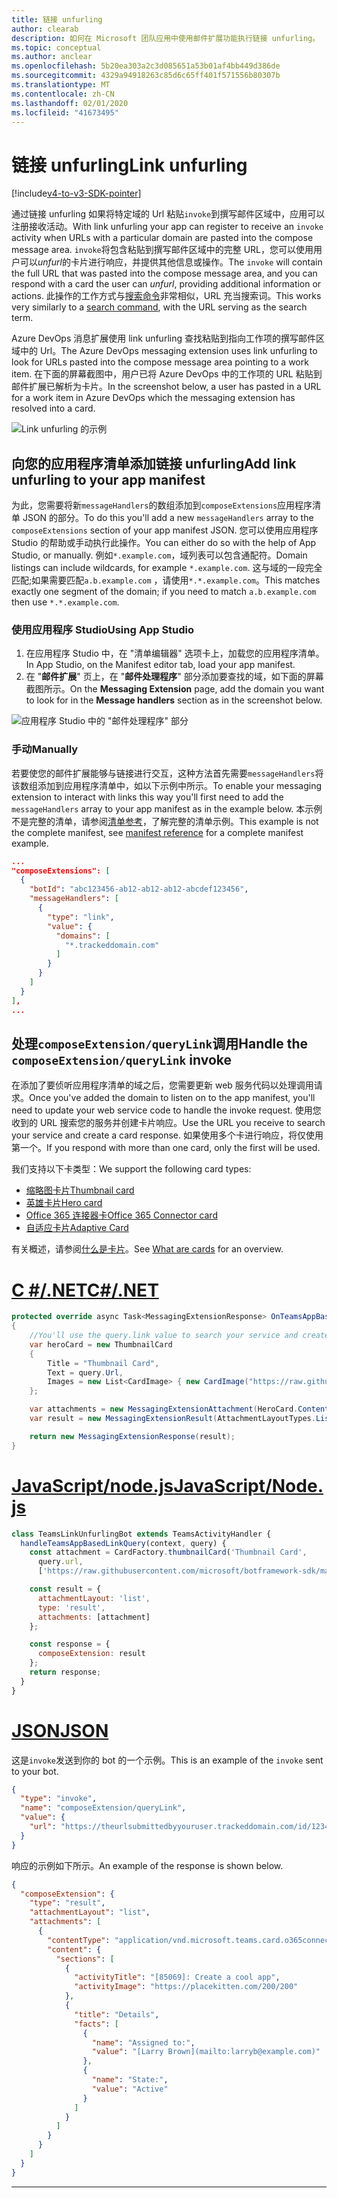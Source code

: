 ```yaml
---
title: 链接 unfurling
author: clearab
description: 如何在 Microsoft 团队应用中使用邮件扩展功能执行链接 unfurling。
ms.topic: conceptual
ms.author: anclear
ms.openlocfilehash: 5b20ea303a2c3d085651a53b01af4bb449d386de
ms.sourcegitcommit: 4329a94918263c85d6c65ff401f571556b80307b
ms.translationtype: MT
ms.contentlocale: zh-CN
ms.lasthandoff: 02/01/2020
ms.locfileid: "41673495"
---
```

# <a name="link-unfurling"></a><span data-ttu-id="5881e-103">链接 unfurling</span><span class="sxs-lookup"><span data-stu-id="5881e-103">Link unfurling</span></span>

[!include[v4-to-v3-SDK-pointer](~/includes/v4-to-v3-pointer-me.md)]

<span data-ttu-id="5881e-104">通过链接 unfurling 如果将特定域的 Url 粘贴`invoke`到撰写邮件区域中，应用可以注册接收活动。</span><span class="sxs-lookup"><span data-stu-id="5881e-104">With link unfurling your app can register to receive an `invoke` activity when URLs with a particular domain are pasted into the compose message area.</span></span> <span data-ttu-id="5881e-105">`invoke`将包含粘贴到撰写邮件区域中的完整 URL，您可以使用用户可以*unfurl*的卡片进行响应，并提供其他信息或操作。</span><span class="sxs-lookup"><span data-stu-id="5881e-105">The `invoke` will contain the full URL that was pasted into the compose message area, and you can respond with a card the user can *unfurl*, providing additional information or actions.</span></span> <span data-ttu-id="5881e-106">此操作的工作方式与[搜索命令](~/messaging-extensions/how-to/search-commands/define-search-command.md)非常相似，URL 充当搜索词。</span><span class="sxs-lookup"><span data-stu-id="5881e-106">This works very similarly to a [search command](~/messaging-extensions/how-to/search-commands/define-search-command.md), with the URL serving as the search term.</span></span>

<span data-ttu-id="5881e-107">Azure DevOps 消息扩展使用 link unfurling 查找粘贴到指向工作项的撰写邮件区域中的 Url。</span><span class="sxs-lookup"><span data-stu-id="5881e-107">The Azure DevOps messaging extension uses link unfurling to look for URLs pasted into the compose message area pointing to a work item.</span></span> <span data-ttu-id="5881e-108">在下面的屏幕截图中，用户已将 Azure DevOps 中的工作项的 URL 粘贴到邮件扩展已解析为卡片。</span><span class="sxs-lookup"><span data-stu-id="5881e-108">In the screenshot below, a user has pasted in a URL for a work item in Azure DevOps which the messaging extension has resolved into a card.</span></span>

![Link unfurling 的示例](~/assets/images/compose-extensions/messagingextensions_linkunfurling.png)

## <a name="add-link-unfurling-to-your-app-manifest"></a><span data-ttu-id="5881e-110">向您的应用程序清单添加链接 unfurling</span><span class="sxs-lookup"><span data-stu-id="5881e-110">Add link unfurling to your app manifest</span></span>

<span data-ttu-id="5881e-111">为此，您需要将新`messageHandlers`的数组添加到`composeExtensions`应用程序清单 JSON 的部分。</span><span class="sxs-lookup"><span data-stu-id="5881e-111">To do this you'll add a new `messageHandlers` array to the `composeExtensions` section of your app manifest JSON.</span></span> <span data-ttu-id="5881e-112">您可以使用应用程序 Studio 的帮助或手动执行此操作。</span><span class="sxs-lookup"><span data-stu-id="5881e-112">You can either do so with the help of App Studio, or manually.</span></span> <span data-ttu-id="5881e-113">例如`*.example.com`，域列表可以包含通配符。</span><span class="sxs-lookup"><span data-stu-id="5881e-113">Domain listings can include wildcards, for example `*.example.com`.</span></span> <span data-ttu-id="5881e-114">这与域的一段完全匹配;如果需要匹配`a.b.example.com` ，请使用`*.*.example.com`。</span><span class="sxs-lookup"><span data-stu-id="5881e-114">This matches exactly one segment of the domain; if you need to match `a.b.example.com` then use `*.*.example.com`.</span></span>

### <a name="using-app-studio"></a><span data-ttu-id="5881e-115">使用应用程序 Studio</span><span class="sxs-lookup"><span data-stu-id="5881e-115">Using App Studio</span></span>

1. <span data-ttu-id="5881e-116">在应用程序 Studio 中，在 "清单编辑器" 选项卡上，加载您的应用程序清单。</span><span class="sxs-lookup"><span data-stu-id="5881e-116">In App Studio, on the Manifest editor tab, load your app manifest.</span></span>
1. <span data-ttu-id="5881e-117">在 "**邮件扩展**" 页上，在 "**邮件处理程序**" 部分添加要查找的域，如下面的屏幕截图所示。</span><span class="sxs-lookup"><span data-stu-id="5881e-117">On the **Messaging Extension** page, add the domain you want to look for in the **Message handlers** section as in the screenshot below.</span></span>

![应用程序 Studio 中的 "邮件处理程序" 部分](~/assets/images/link-unfurling.png)

### <a name="manually"></a><span data-ttu-id="5881e-119">手动</span><span class="sxs-lookup"><span data-stu-id="5881e-119">Manually</span></span>

<span data-ttu-id="5881e-120">若要使您的邮件扩展能够与链接进行交互，这种方法首先需要`messageHandlers`将该数组添加到应用程序清单中，如以下示例中所示。</span><span class="sxs-lookup"><span data-stu-id="5881e-120">To enable your messaging extension to interact with links this way you'll first need to add the `messageHandlers` array to your app manifest as in the example below.</span></span> <span data-ttu-id="5881e-121">本示例不是完整的清单，请参阅[清单参考](~/resources/schema/manifest-schema.md)，了解完整的清单示例。</span><span class="sxs-lookup"><span data-stu-id="5881e-121">This example is not the complete manifest, see [manifest reference](~/resources/schema/manifest-schema.md) for a complete manifest example.</span></span>

```json
...
"composeExtensions": [
  {
    "botId": "abc123456-ab12-ab12-ab12-abcdef123456",
    "messageHandlers": [
      {
        "type": "link",
        "value": {
          "domains": [
            "*.trackeddomain.com"
          ]
        }
      }
    ]
  }
],
...
```

## <a name="handle-the-composeextensionquerylink-invoke"></a><span data-ttu-id="5881e-122">处理`composeExtension/queryLink`调用</span><span class="sxs-lookup"><span data-stu-id="5881e-122">Handle the `composeExtension/queryLink` invoke</span></span>

<span data-ttu-id="5881e-123">在添加了要侦听应用程序清单的域之后，您需要更新 web 服务代码以处理调用请求。</span><span class="sxs-lookup"><span data-stu-id="5881e-123">Once you've added the domain to listen on to the app manifest, you'll need to update your web service code to handle the invoke request.</span></span> <span data-ttu-id="5881e-124">使用您收到的 URL 搜索您的服务并创建卡片响应。</span><span class="sxs-lookup"><span data-stu-id="5881e-124">Use the URL you receive to search your service and create a card response.</span></span> <span data-ttu-id="5881e-125">如果使用多个卡进行响应，将仅使用第一个。</span><span class="sxs-lookup"><span data-stu-id="5881e-125">If you respond with more than one card, only the first will be used.</span></span>

<span data-ttu-id="5881e-126">我们支持以下卡类型：</span><span class="sxs-lookup"><span data-stu-id="5881e-126">We support the following card types:</span></span>

* [<span data-ttu-id="5881e-127">缩略图卡片</span><span class="sxs-lookup"><span data-stu-id="5881e-127">Thumbnail card</span></span>](~/task-modules-and-cards/cards/cards-reference.md#thumbnail-card)
* [<span data-ttu-id="5881e-128">英雄卡片</span><span class="sxs-lookup"><span data-stu-id="5881e-128">Hero card</span></span>](~/task-modules-and-cards/cards/cards-reference.md#hero-card)
* [<span data-ttu-id="5881e-129">Office 365 连接器卡</span><span class="sxs-lookup"><span data-stu-id="5881e-129">Office 365 Connector card</span></span>](~/task-modules-and-cards/cards/cards-reference.md#office-365-connector-card)
* [<span data-ttu-id="5881e-130">自适应卡片</span><span class="sxs-lookup"><span data-stu-id="5881e-130">Adaptive Card</span></span>](~/task-modules-and-cards/cards/cards-reference.md#adaptive-card)

<span data-ttu-id="5881e-131">有关概述，请参阅[什么是卡片](~/task-modules-and-cards/what-are-cards.md)。</span><span class="sxs-lookup"><span data-stu-id="5881e-131">See [What are cards](~/task-modules-and-cards/what-are-cards.md) for an overview.</span></span>

# <a name="cnettabdotnet"></a>[<span data-ttu-id="5881e-132">C #/.NET</span><span class="sxs-lookup"><span data-stu-id="5881e-132">C#/.NET</span></span>](#tab/dotnet)

```csharp
protected override async Task<MessagingExtensionResponse> OnTeamsAppBasedLinkQueryAsync(ITurnContext<IInvokeActivity> turnContext, AppBasedLinkQuery query, CancellationToken cancellationToken)
{
    //You'll use the query.link value to search your service and create a card response
    var heroCard = new ThumbnailCard
    {
        Title = "Thumbnail Card",
        Text = query.Url,
        Images = new List<CardImage> { new CardImage("https://raw.githubusercontent.com/microsoft/botframework-sdk/master/icon.png") },
    };

    var attachments = new MessagingExtensionAttachment(HeroCard.ContentType, null, heroCard);
    var result = new MessagingExtensionResult(AttachmentLayoutTypes.List, "result", new[] { attachments }, null, "test unfurl");

    return new MessagingExtensionResponse(result);
}
```

# <a name="javascriptnodejstabjavascript"></a>[<span data-ttu-id="5881e-133">JavaScript/node.js</span><span class="sxs-lookup"><span data-stu-id="5881e-133">JavaScript/Node.js</span></span>](#tab/javascript)

```javascript
class TeamsLinkUnfurlingBot extends TeamsActivityHandler {
  handleTeamsAppBasedLinkQuery(context, query) {
    const attachment = CardFactory.thumbnailCard('Thumbnail Card',
      query.url,
      ['https://raw.githubusercontent.com/microsoft/botframework-sdk/master/icon.png']);

    const result = {
      attachmentLayout: 'list',
      type: 'result',
      attachments: [attachment]
    };

    const response = {
      composeExtension: result
    };
    return response;
  }
}
```

# <a name="jsontabjson"></a>[<span data-ttu-id="5881e-134">JSON</span><span class="sxs-lookup"><span data-stu-id="5881e-134">JSON</span></span>](#tab/json)

<span data-ttu-id="5881e-135">这是`invoke`发送到你的 bot 的一个示例。</span><span class="sxs-lookup"><span data-stu-id="5881e-135">This is an example of the `invoke` sent to your bot.</span></span>

```json
{
  "type": "invoke",
  "name": "composeExtension/queryLink",
  "value": {
    "url": "https://theurlsubmittedbyyouruser.trackeddomain.com/id/1234"
  }
}
```

<span data-ttu-id="5881e-136">响应的示例如下所示。</span><span class="sxs-lookup"><span data-stu-id="5881e-136">An example of the response is shown below.</span></span>

```json
{
  "composeExtension": {
    "type": "result",
    "attachmentLayout": "list",
    "attachments": [
      {
        "contentType": "application/vnd.microsoft.teams.card.o365connector",
        "content": {
          "sections": [
            {
              "activityTitle": "[85069]: Create a cool app",
              "activityImage": "https://placekitten.com/200/200"
            },
            {
              "title": "Details",
              "facts": [
                {
                  "name": "Assigned to:",
                  "value": "[Larry Brown](mailto:larryb@example.com)"
                },
                {
                  "name": "State:",
                  "value": "Active"
                }
              ]
            }
          ]
        }
      }
    ]
  }
}
```

* * *
